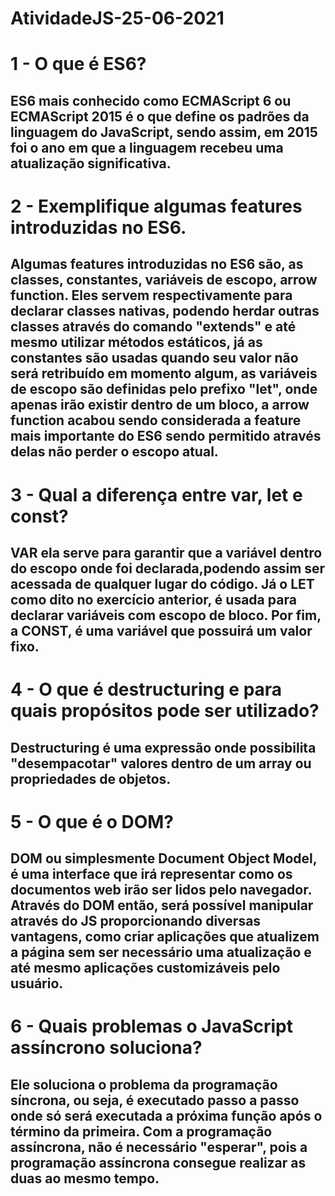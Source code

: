 # AtividadeJS-25-06-2021

# 1 - O que é ES6?
## ES6 mais conhecido como ECMAScript 6 ou ECMAScript 2015 é o que define os padrões da linguagem do JavaScript, sendo assim, em 2015 foi o ano em que a linguagem recebeu uma atualização significativa.

# 2 - Exemplifique algumas features introduzidas no ES6.
## Algumas features introduzidas no ES6 são, as classes, constantes, variáveis de escopo, arrow function. Eles servem respectivamente para declarar classes nativas, podendo herdar outras classes através do comando "extends" e até mesmo utilizar métodos estáticos, já as constantes são usadas quando seu valor não será retribuído em momento algum, as variáveis de escopo são definidas pelo prefixo "let", onde apenas irão existir dentro de um bloco, a arrow function acabou sendo considerada a feature mais importante do ES6 sendo permitido através delas não perder o escopo atual.

# 3 - Qual a diferença entre var, let e const?
## VAR ela serve para garantir que a variável dentro do escopo onde foi declarada,podendo assim ser acessada de qualquer lugar do código. Já o LET como dito no exercício anterior, é usada para declarar variáveis com escopo de bloco. Por fim, a CONST, é uma variável que possuirá um valor fixo.

# 4 - O que é destructuring e para quais propósitos pode ser utilizado?
## Destructuring é uma expressão onde possibilita "desempacotar" valores dentro de um array ou propriedades de objetos.

# 5 - O que é o DOM?
## DOM ou simplesmente Document Object Model, é uma interface que irá representar como os documentos web irão ser lidos pelo navegador. Através do DOM então, será possível manipular através do JS proporcionando diversas vantagens, como criar aplicações que atualizem a página sem ser necessário uma atualização e até mesmo aplicações customizáveis pelo usuário.

# 6 - Quais problemas o JavaScript assíncrono soluciona?
##  Ele soluciona o problema da programação síncrona, ou seja, é executado passo a passo onde só será executada a próxima função após o término da primeira. Com a programação assíncrona, não é necessário "esperar", pois a programação assíncrona consegue realizar as duas ao mesmo tempo.